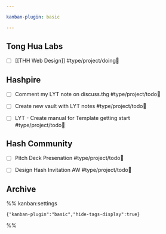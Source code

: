 ```yaml
---

kanban-plugin: basic

---
```


## Tong Hua Labs

- [ ] [[THH Web Design]] #type/project/doing🔸


## Hashpire

- [ ] Comment my LYT note on discuss.thg #type/project/todo🔹
- [ ] Create new vault with LYT notes #type/project/todo🔹
- [ ] LYT - Create manual for Template getting start <br>#type/project/todo🔹


## Hash Community

- [ ] Pitch Deck Presenation #type/project/todo🔹
- [ ] Design Hash Invitation AW #type/project/todo🔹


## Archive





%% kanban:settings
```
{"kanban-plugin":"basic","hide-tags-display":true}
```
%%